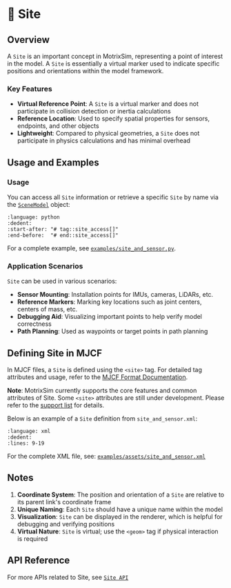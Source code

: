 # 📍 Site

## Overview

A `Site` is an important concept in MotrixSim, representing a point of interest in the model. A `Site` is essentially a virtual marker used to indicate specific positions and orientations within the model framework.

### Key Features

-   **Virtual Reference Point**: A `Site` is a virtual marker and does not participate in collision detection or inertia calculations
-   **Reference Location**: Used to specify spatial properties for sensors, endpoints, and other objects
-   **Lightweight**: Compared to physical geometries, a `Site` does not participate in physics calculations and has minimal overhead

## Usage and Examples

### Usage

You can access all `Site` information or retrieve a specific `Site` by name via the [`SceneModel`](../main_function/scene_model.md) object:

```{literalinclude} ../../../../examples/site_and_sensor.py
:language: python
:dedent:
:start-after: "# tag::site_access[]"
:end-before:  "# end::site_access[]"
```

For a complete example, see [`examples/site_and_sensor.py`](../../../../examples/site_and_sensor.py).

### Application Scenarios

`Site` can be used in various scenarios:

-   **Sensor Mounting**: Installation points for IMUs, cameras, LiDARs, etc.
-   **Reference Markers**: Marking key locations such as joint centers, centers of mass, etc.
-   **Debugging Aid**: Visualizing important points to help verify model correctness
-   **Path Planning**: Used as waypoints or target points in path planning

## Defining Site in MJCF

In MJCF files, a `Site` is defined using the `<site>` tag. For detailed tag attributes and usage, refer to the [MJCF Format Documentation](https://mujoco.readthedocs.io/en/stable/XMLreference.html#body-site).

**Note**: MotrixSim currently supports the core features and common attributes of Site. Some `<site>` attributes are still under development. Please refer to the [support list](../getting_started/mjcf.md) for details.

Below is an example of a `Site` definition from `site_and_sensor.xml`:

```{literalinclude} ../../../../examples/assets/site_and_sensor.xml
:language: xml
:dedent:
:lines: 9-19
```

For the complete XML file, see: [`examples/assets/site_and_sensor.xml`](../../../../examples/assets/site_and_sensor.xml)

## Notes

1. **Coordinate System**: The position and orientation of a `Site` are relative to its parent link's coordinate frame
2. **Unique Naming**: Each `Site` should have a unique name within the model
3. **Visualization**: `Site` can be displayed in the renderer, which is helpful for debugging and verifying positions
4. **Virtual Nature**: `Site` is virtual; use the `<geom>` tag if physical interaction is required

## API Reference

For more APIs related to Site, see [`Site API`]

[`Site API`]: motrixsim.Site
